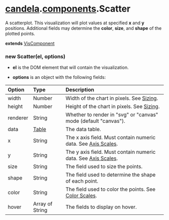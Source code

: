 # [candela](../..#readme).[components](..#readme).Scatter

A scatterplot. This visualization will plot values at specified **x** and **y**
positions. Additional fields may determine the **color**, **size**, and **shape**
of the plotted points.

**extends** [VisComponent](../../VisComponent#readme)

### new Scatter(el, options)

* **el** is the DOM element that will contain the visualization.

* **options** is an object with the following fields:

| Option    | Type   | Description  |
| :-------- | :----- | :----------- |
| width     | Number | Width of the chart in pixels. See [Sizing](../../#sizing). |
| height    | Number | Height of the chart in pixels. See [Sizing](../../#sizing). |
| renderer  | String | Whether to render in "svg" or "canvas" mode (default "canvas"). |
| data      | [Table](../..#table) | The data table. |
| x         | String | The x axis field. Must contain numeric data. See [Axis Scales](../../#axis-scales). |
| y         | String | The y axis field. Must contain numeric data. See [Axis Scales](../../#axis-scales). |
| size      | String | The field used to size the points. |
| shape     | String | The field used to determine the shape of each point. |
| color     | String | The field used to color the points. See [Color Scales](../../#color-scales). |
| hover     | Array of String | The fields to display on hover. |
